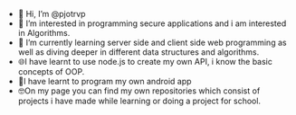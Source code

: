 - 👋 Hi, I’m @pjotrvp
- 👀 I’m interested in programming secure applications and i am interested in Algorithms. 
- 🌱 I’m currently learning server side and client side web programming as well as diving deeper in different data structures and algorithms.
- 🌐I have learnt to use node.js to create my own API, i know the basic concepts of OOP.
- 📱I have learnt to program my own android app
- 🤓On my page you can find my own repositories which consist of projects i have made while learning or doing a project for school.


